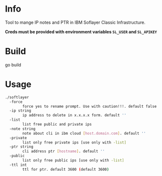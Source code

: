 # Info
Tool to mange IP notes and PTR in IBM Soflayer Classic Infrastructure.

__Creds must be provided with environment variables `SL_USER` and `SL_APIKEY`__

# Build
go build

# Usage

```bash
./softlayer
  -force
    	force yes to rename prompt. Use with caution!!!. default false
  -ip string
    	ip address to delete in x.x.x.x form. default ''
  -list
    	list free public and private ips
  -note string
    	note about cli in ibm cloud [host.domain.com]. default ''
  -private
    	list only free private ips [use only with -list]
  -ptr string
    	cli address ptr [hostname]. default ''
  -public
    	list only free public ips [use only with -list]
  -ttl int
    	ttl for ptr. default 3600 (default 3600)
```
